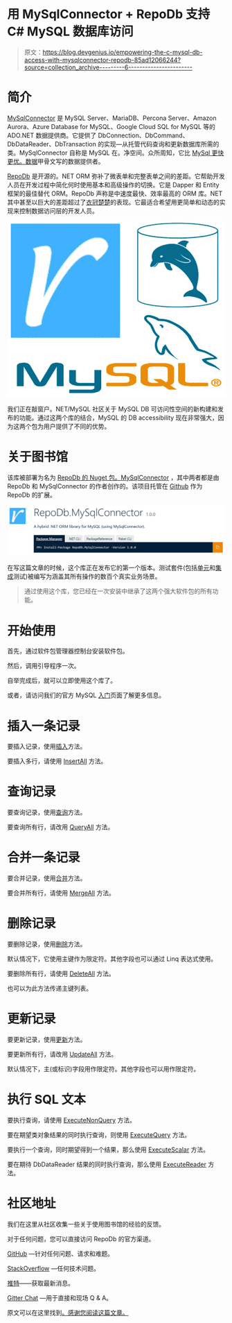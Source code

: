 # 用 MySqlConnector + RepoDb 支持 C# MySQL 数据库访问

> 原文：<https://blog.devgenius.io/empowering-the-c-mysql-db-access-with-mysqlconnector-repodb-85ad12066244?source=collection_archive---------6----------------------->

# **简介**

[MySqlConnector](https://mysqlconnector.net) 是 MySQL Server、MariaDB、Percona Server、Amazon Aurora、Azure Database for MySQL、Google Cloud SQL for MySQL 等的 ADO.NET 数据提供商。它提供了 DbConnection、DbCommand、DbDataReader、DbTransaction 的实现—从托管代码查询和更新数据库所需的类。MySqlConnector 自称是 MySQL 在。净空间。众所周知，它比 [MySql 更快更优。数据](https://www.nuget.org/packages/MySql.Data/)甲骨文写的数据提供者。

[RepoDb](http://repodb.net/) 是开源的。NET ORM 弥补了微表单和完整表单之间的差距。它帮助开发人员在开发过程中简化何时使用基本和高级操作的切换。它是 Dapper 和 Entity 框架的最佳替代 ORM。RepoDb 声称是中速度最快、效率最高的 ORM 库。NET 其中甚至以巨大的差距超过了[衣冠楚楚](https://www.nuget.org/packages/Dapper/)的表现。它最适合希望用更简单和动态的实现来控制数据访问层的开发人员。

![](img/83d300411035a48e9d084ae2ee0c0cee.png)

我们正在敲窗户。NET/MySQL 社区关于 MySQL DB 可访问性空间的新构建和发布的功能。通过这两个库的结合，MySQL 的 DB accessibility 现在非常强大，因为这两个包为用户提供了不同的优势。

# **关于图书馆**

该库被部署为名为 [RepoDb 的 Nuget 包。MySqlConnector](https://www.nuget.org/packages/RepoDb.MySqlConnector) ，其中两者都是由 RepoDb 和 MySqlConnector 的作者创作的。该项目托管在 [Github](https://github.com/mikependon/RepoDb/tree/master/RepoDb.MySqlConnector) 作为 RepoDb 的扩展。

![](img/7c9bd9b85d6d00a1512254e842d74d0a.png)

在写这篇文章的时候，这个库正在发布它的第一个版本。测试套件(包括[单元](https://github.com/mikependon/RepoDb/tree/master/RepoDb.MySqlConnector/RepoDb.MySqlConnector.UnitTests)和[集成](https://github.com/mikependon/RepoDb/tree/master/RepoDb.MySqlConnector/RepoDb.MySqlConnector.IntegrationTests)测试)被编写为涵盖其所有操作的数百个真实业务场景。

> 通过使用这个库，您已经在一次安装中继承了这两个强大软件包的所有功能。

# **开始使用**

首先，通过软件包管理器控制台安装软件包。

然后，调用引导程序一次。

自举完成后，就可以立即使用这个库了。

或者，请访问我们的官方 MySQL [入门](http://repodb.net/tutorial/get-started-mysql)页面了解更多信息。

# **插入一条记录**

要插入记录，使用[插入](http://repodb.net/operation/insert)方法。

要插入多行，请使用 [InsertAll](http://repodb.net/operation/insertall) 方法。

# **查询记录**

要查询记录，使用[查询](http://repodb.net/operation/query)方法。

要查询所有行，请改用 [QueryAll](http://repodb.net/operation/queryall) 方法。

# **合并一条记录**

要合并记录，使用[合并](http://repodb.net/operation/merge)方法。

要合并所有行，请使用 [MergeAll](http://repodb.net/operation/mergeall) 方法。

# **删除记录**

要删除记录，使用[删除](http://repodb.net/operation/delete)方法。

默认情况下，它使用主键作为限定符。其他字段也可以通过 Linq 表达式使用。

要删除所有行，请使用 [DeleteAll](http://repodb.net/operation/deleteall) 方法。

也可以为此方法传递主键列表。

# **更新记录**

要更新记录，使用[更新](http://repodb.net/operation/update)方法。

要更新所有行，请改用 [UpdateAll](http://repodb.net/operation/updateall) 方法。

默认情况下，主(或标识)字段用作限定符。其他字段也可以用作限定符。

# **执行 SQL 文本**

要执行查询，请使用 [ExecuteNonQuery](http://repodb.net/operation/executenonquery) 方法。

要在期望类对象结果的同时执行查询，则使用 [ExecuteQuery](http://repodb.net/operation/executequery) 方法。

要执行一个查询，同时期望得到一个结果，那么使用 [ExecuteScalar](http://repodb.net/operation/executescalar) 方法。

要在期待 DbDataReader 结果的同时执行查询，那么使用 [ExecuteReader](http://repodb.net/operation/executereader) 方法。

# **社区地址**

我们在这里从社区收集一些关于使用图书馆的经验的反馈。

对于任何问题，您可以直接访问 RepoDb 的官方渠道。

[GitHub](https://github.com/mikependon/RepoDb/issues) —针对任何问题、请求和难题。

[StackOverflow](https://stackoverflow.com/questions/tagged/repodb) —任何技术问题。

[推特](https://twitter.com/search?q=%23repodb)——获取最新消息。

[Gitter Chat](https://gitter.im/RepoDb/community) —用于直接和现场 Q & A。

原文可以在这里找到[。感谢您阅读这篇文章。](http://repodb.net/blogs/repodb/2020/05/30/empowering-mysql-db-access.html)